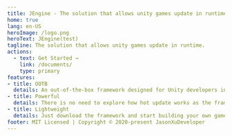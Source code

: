 ```yaml
---
title: JEngine - The solution that allows unity games update in runtime.
home: true
lang: en-US
heroImage: /logo.png
heroText: JEngine(test)
tagline: The solution that allows unity games update in runtime.
actions:
  - text: Get Started →
    link: /documents/
    type: primary
features:
- title: OOTB
  details: An out-of-the-box framework designed for Unity developers instantly allows beginners to create games that can be updated hotly.
- title: Powerful
  details: There is no need to explore how hot update works as the framework was well done integrated the corresponding module.
- title: Lightweight
  details: Just download the framework and start building your own game with no additional requirements.
footer: MIT Licensed | Copyright © 2020-present JasonXuDeveloper
---
```

